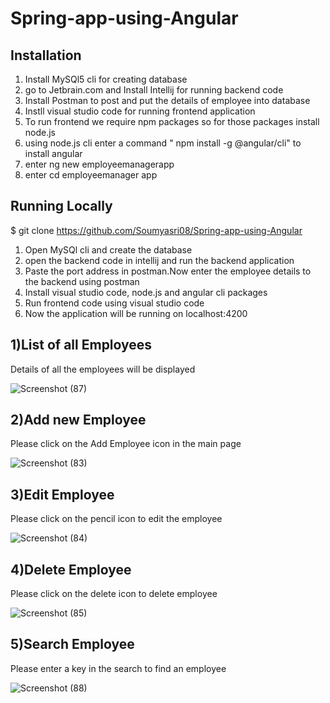 # Spring-app-using-Angular


Installation
--------------------
1. Install MySQl5 cli for creating database
2. go to Jetbrain.com and Install Intellij for running backend code
3. Install Postman to post and put the details of employee into database
4. Instll visual studio code for running frontend application
5. To run frontend we require npm packages so for those packages install node.js
6. using node.js cli enter a command " npm install -g @angular/cli" to install angular 
7. enter ng new employeemanagerapp
8. enter cd employeemanager app


Running Locally
-----------------
$ git clone https://github.com/Soumyasri08/Spring-app-using-Angular

1. Open MySQl cli and create the database
2. open the backend code in intellij and run the backend application
3. Paste the port address in postman.Now enter the employee details to the backend using postman
4. Install visual studio code, node.js and angular cli packages
5. Run frontend code using visual studio code
6. Now the application will be running on localhost:4200

1)List of all Employees
-----------------------------
Details of all the employees will be displayed

![Screenshot (87)](https://user-images.githubusercontent.com/70061578/177577314-11fa13b6-3b98-426a-8374-b3449573f902.png)

2)Add new Employee
-------------------
Please click on the Add Employee icon in the main page


![Screenshot (83)](https://user-images.githubusercontent.com/70061578/177577669-079bde6b-3167-493d-80b7-b39ab0ff11f8.png)

3)Edit Employee
------------------
Please click on the pencil icon to edit the employee

![Screenshot (84)](https://user-images.githubusercontent.com/70061578/177577738-2a2f851e-5533-4a54-b3d0-8d7cbeb8a606.png)

4)Delete Employee
-------------------
Please click on the delete icon to delete employee

![Screenshot (85)](https://user-images.githubusercontent.com/70061578/177577815-3ee2e0e1-01fd-400c-8413-86dd613e2c19.png)

5)Search Employee
------------------
Please enter a key in the search to find an employee

![Screenshot (88)](https://user-images.githubusercontent.com/70061578/177577944-45ad7071-77bf-47b3-8ce5-2f445b81f273.png)







